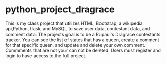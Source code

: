 # python_project_dragrace
This is my class project that utilizes HTML, Bootstrap, a wikipedia api,Python, flask, and MySQL to save user data, contestant data, and comment data.
The projects goal is to be a Rupaul's Dragrace contestants tracker.
You can see the list of states that has a queen, create a comment for that specific queen, and update and delete your own comment. Commments that are not your can not be deleted.
Users must register and login to have access to the full project.
